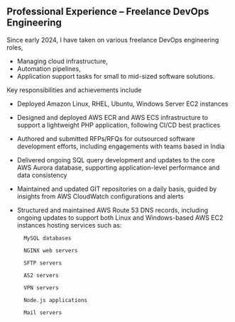 ## Professional Experience – Freelance DevOps Engineering

Since early 2024, I have taken on various freelance DevOps engineering roles,
- Managing cloud infrastructure,
- Automation pipelines,
- Application support tasks for small to mid-sized software solutions.

Key responsibilities and achievements include

- Deployed Amazon Linux, RHEL, Ubuntu, Windows Server EC2 instances
- Designed and deployed AWS ECR and AWS ECS infrastructure to support a lightweight PHP application, following CI/CD best practices
- Authored and submitted RFPs/RFQs for outsourced software development efforts, including engagements with teams based in India
- Delivered ongoing SQL query development and updates to the core AWS Aurora database, supporting application-level performance and data consistency
- Maintained and updated GIT repositories on a daily basis, guided by insights from AWS CloudWatch configurations and alerts
- Structured and maintained AWS Route 53 DNS records, including ongoing updates to support both Linux and Windows-based AWS EC2 instances hosting services such as:

        MySQL databases

        NGINX web servers

        SFTP servers

        AS2 servers

        VPN servers

        Node.js applications

        Mail servers

    

    

